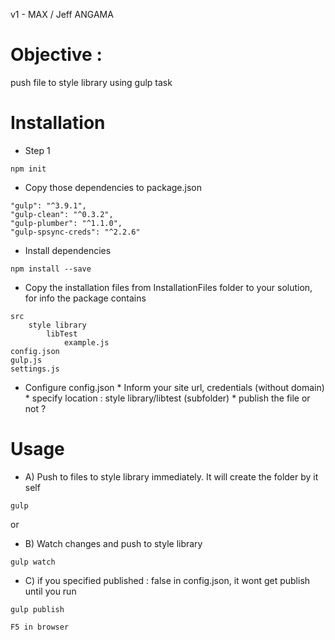 v1  - MAX / Jeff ANGAMA

# Objective : 
push file to style library using gulp task


# Installation

* Step 1
```
npm init
```
* Copy those dependencies to package.json
```
"gulp": "^3.9.1",
"gulp-clean": "^0.3.2",
"gulp-plumber": "^1.1.0",
"gulp-spsync-creds": "^2.2.6"
```

* Install dependencies
```
npm install --save
```
* Copy the installation files from InstallationFiles folder to your solution, for info the package contains

```   
src
    style library
        libTest
            example.js
config.json
gulp.js 
settings.js
```

* Configure config.json
        * Inform your site url, credentials (without domain)
        * specify location : style library/libtest (subfolder)
        * publish the file or not ?

# Usage

* A) Push to files to style library immediately. It will create the folder by it self
```
gulp 
```

or 

* B) Watch changes and push to style library
```
gulp watch
```

* C) if you specified published : false in config.json, it wont get publish until you run
```
gulp publish
```
    
    F5 in browser